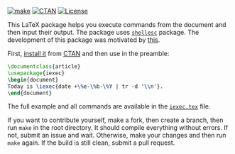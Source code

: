 [![make](https://github.com/yegor256/iexec/actions/workflows/latexmk.yml/badge.svg)](https://github.com/yegor256/iexec/actions/workflows/latexmk.yml)
[![CTAN](https://img.shields.io/ctan/v/iexec)](https://ctan.org/pkg/iexec)
[![License](https://img.shields.io/badge/license-MIT-green.svg)](https://github.com/yegor256/iexec/blob/master/LICENSE.txt)

This LaTeX package helps you execute commands from the document and then input
their output. The package uses [`shellesc`](https://ctan.org/pkg/shellesc) package.
The development of this package was motivated by [this](https://stackoverflow.com/questions/3252957).

First, [install it](https://en.wikibooks.org/wiki/LaTeX/Installing_Extra_Packages)
from [CTAN](https://ctan.org/pkg/iexec) 
and then use in the preamble:

```tex
\documentclass{article}
\usepackage{iexec}
\begin{document}
Today is \iexec{date +\%e-\%b-\%Y | tr -d '\\n'}.
\end{document}
```

The full example and all commands are available in the 
[`iexec.tex`](https://github.com/yegor256/exec/blob/master/iexec.tex) file.

If you want to contribute yourself, make a fork, then create a branch, 
then run `make` in the root directory.
It should compile everything without errors. If not, submit an issue and wait.
Otherwise, make your changes and then run `make` again. If the build is
still clean, submit a pull request.
